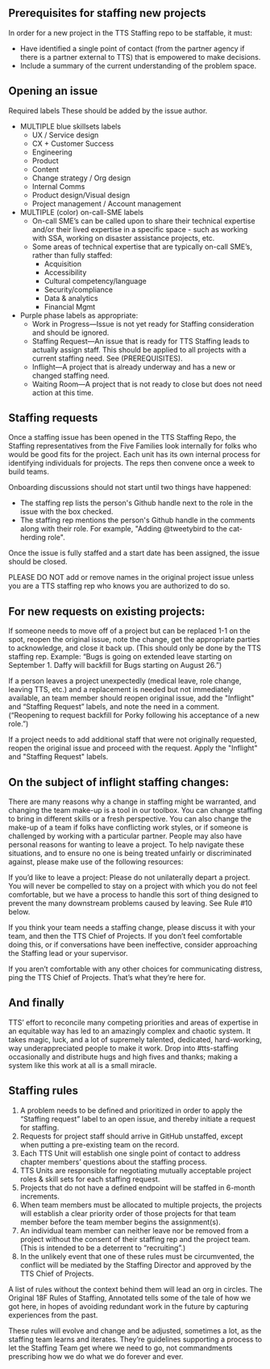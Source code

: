 ## Prerequisites for staffing new projects
In order for a new project in the TTS Staffing repo to be staffable, it must:
* Have identified a single point of contact (from the partner agency if there is a partner external to TTS) that is empowered to make decisions.
* Include a summary of the current understanding of the problem space.
 
## Opening an issue

Required labels
These should be added by the issue author.

* MULTIPLE blue skillsets labels
  * UX / Service design
  * CX + Customer Success
  * Engineering
  * Product
  * Content
  * Change strategy / Org design
  * Internal Comms
  * Product design/Visual design
  * Project management / Account management
* MULTIPLE (color) on-call-SME labels
  * On-call SME’s can be called upon to share their technical expertise and/or their lived expertise in a specific space - such as working with SSA, working on disaster assistance projects, etc.
  * Some areas of technical expertise that are typically on-call SME’s, rather than fully staffed:
    * Acquisition
    * Accessibility
    * Cultural competency/language
    * Security/compliance
    * Data & analytics
    * Financial Mgmt
* Purple phase labels as appropriate:
  * Work in Progress—Issue is not yet ready for Staffing consideration and should be ignored.
  * Staffing Request—An issue that is ready for TTS Staffing leads to actually assign staff. This should be applied to all projects with a current staffing need. See (PREREQUISITES).
  * Inflight—A project that is already underway and has a new or changed staffing need.
  * Waiting Room—A project that is not ready to close but does not need action at this time.


## Staffing requests
Once a staffing issue has been opened in the TTS Staffing Repo, the Staffing representatives from the Five Families look internally for folks who would be good fits for the project. Each unit has its own internal process for identifying individuals for projects. The reps then convene once a week to build teams. 

Onboarding discussions should not start until two things have happened:
  * The staffing rep lists the person's Github handle next to the role in the issue with the box checked.
  * The staffing rep mentions the person's Github handle in the comments along with their role. For example, "Adding @tweetybird to the cat-herding role".

Once the issue is fully staffed and a start date has been assigned, the issue should be closed.

PLEASE DO NOT add or remove names in the original project issue unless you are a TTS staffing rep who knows you are authorized to do so.
 
## For new requests on existing projects:

If someone needs to move off of a project but can be replaced 1-1 on the spot, reopen the original issue, note the change, get the appropriate parties to acknowledge, and close it back up. (This should only be done by the TTS staffing rep. Example: “Bugs is going on extended leave starting on September 1. Daffy will backfill for Bugs starting on August 26.”)

If a person leaves a project unexpectedly (medical leave, role change, leaving TTS, etc.) and a replacement is needed but not immediately available, an team member should reopen original issue, add the "Inflight" and “Staffing Request” labels, and note the need in a comment. (“Reopening to request backfill for Porky following his acceptance of a new role.”)

If a project needs to add additional staff that were not originally requested, reopen the original issue and proceed with the request. Apply the "Inflight" and "Staffing Request" labels.

## On the subject of inflight staffing changes:

There are many reasons why a change in staffing might be warranted, and changing the team make-up is a tool in our toolbox. You can change staffing to bring in different skills or a fresh perspective. You can also change the make-up of a team if folks have conflicting work styles, or if someone is challenged by working with a particular partner. People may also have personal reasons for wanting to leave a project. To help navigate these situations, and to ensure no one is being treated unfairly or discriminated against, please make use of the following resources:

If you’d like to leave a project: Please do not unilaterally depart a project. You will never be compelled to stay on a project with which you do not feel comfortable, but we have a process to handle this sort of thing designed to prevent the many downstream problems caused by leaving. See Rule #10 below.

If you think your team needs a staffing change, please discuss it with your team, and then the TTS Chief of Projects. If you don’t feel comfortable doing this, or if conversations have been ineffective, consider approaching the Staffing lead or your supervisor.

If you aren’t comfortable with any other choices for communicating distress, ping the TTS Chief of Projects. That’s what they’re here for.
 
## And finally

TTS’ effort to reconcile many competing priorities and areas of expertise in an equitable way has led to an amazingly complex and chaotic system. It takes magic, luck, and a lot of supremely talented, dedicated, hard-working, way underappreciated people to make it work. Drop into #tts-staffing occasionally and distribute hugs and high fives and thanks; making a system like this work at all is a small miracle.

## Staffing rules

1. A problem needs to be defined and prioritized in order to apply the “Staffing request” label to an open issue, and thereby initiate a request for staffing.
2. Requests for project staff should arrive in GitHub unstaffed, except when putting a pre-existing team on the record.
3. Each TTS Unit will establish one single point of contact to address chapter members’ questions about the staffing process.
4. TTS Units are responsible for negotiating mutually acceptable project roles & skill sets for each staffing request. 
5. Projects that do not have a defined endpoint will be staffed in 6-month increments.
6. When team members must be allocated to multiple projects, the projects will establish a clear priority order of those projects for that team member before the team member begins the assignment(s).
7. An individual team member can neither leave nor be removed from a project without the consent of their staffing rep and the project team. (This is intended to be a deterrent to “recruiting”.)
8. In the unlikely event that one of these rules must be circumvented, the conflict will be mediated by the Staffing Director and approved by the TTS Chief of Projects.
  
A list of rules without the context behind them will lead an org in circles. The Original 18F Rules of Staffing, Annotated tells some of the tale of how we got here, in hopes of avoiding redundant work in the future by capturing experiences from the past.

These rules will evolve and change and be adjusted, sometimes a lot, as the staffing team learns and iterates. They’re guidelines supporting a process to let the Staffing Team get where we need to go, not commandments prescribing how we do what we do forever and ever.

